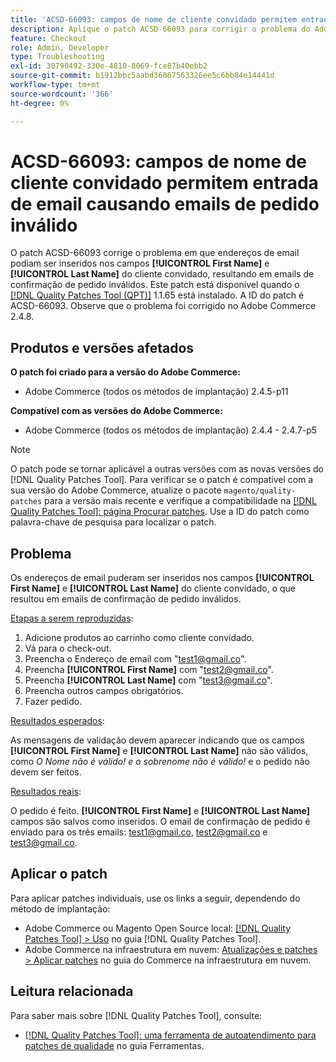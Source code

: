 ```yaml
---
title: 'ACSD-66093: campos de nome de cliente convidado permitem entrada de email causando emails de pedido inválido'
description: Aplique o patch ACSD-66093 para corrigir o problema do Adobe Commerce em que é possível inserir endereços de email nos campos de cliente convidado **[!UICONTROL First Name]** e **[!UICONTROL Last Name]** e enviar emails de confirmação de pedido inválidos.
feature: Checkout
role: Admin, Developer
type: Troubleshooting
exl-id: 30790492-330e-4810-8069-fce87b40ebb2
source-git-commit: b1912bbc5aabd36067563326ee5c6bb84e14441d
workflow-type: tm+mt
source-wordcount: '366'
ht-degree: 0%

---
```


# ACSD-66093: campos de nome de cliente convidado permitem entrada de email causando emails de pedido inválido

O patch ACSD-66093 corrige o problema em que endereços de email podiam ser inseridos nos campos **[!UICONTROL First Name]** e **[!UICONTROL Last Name]** do cliente convidado, resultando em emails de confirmação de pedido inválidos. Este patch está disponível quando o [[!DNL Quality Patches Tool (QPT)]](/help/tools/quality-patches-tool/quality-patches-tool-to-self-serve-quality-patches.md) 1.1.65 está instalado. A ID do patch é ACSD-66093. Observe que o problema foi corrigido no Adobe Commerce 2.4.8.

## Produtos e versões afetados

**O patch foi criado para a versão do Adobe Commerce:**

* Adobe Commerce (todos os métodos de implantação) 2.4.5-p11

**Compatível com as versões do Adobe Commerce:**

* Adobe Commerce (todos os métodos de implantação) 2.4.4 - 2.4.7-p5

>[!NOTE]
>
>O patch pode se tornar aplicável a outras versões com as novas versões do [!DNL Quality Patches Tool]. Para verificar se o patch é compatível com a sua versão do Adobe Commerce, atualize o pacote `magento/quality-patches` para a versão mais recente e verifique a compatibilidade na [[!DNL Quality Patches Tool]: página Procurar patches](https://experienceleague.adobe.com/tools/commerce-quality-patches/index.html). Use a ID do patch como palavra-chave de pesquisa para localizar o patch.

## Problema

Os endereços de email puderam ser inseridos nos campos **[!UICONTROL First Name]** e **[!UICONTROL Last Name]** do cliente convidado, o que resultou em emails de confirmação de pedido inválidos.

<u>Etapas a serem reproduzidas</u>:

1. Adicione produtos ao carrinho como cliente convidado.
2. Vá para o check-out.
3. Preencha o Endereço de email com &quot;test1@gmail.co&quot;.
4. Preencha **[!UICONTROL First Name]** com &quot;<test2@gmail.co>&quot;.
5. Preencha **[!UICONTROL Last Name]** com &quot;<test3@gmail.co>&quot;.
6. Preencha outros campos obrigatórios.
7. Fazer pedido.

<u>Resultados esperados</u>:

As mensagens de validação devem aparecer indicando que os campos **[!UICONTROL First Name]** e **[!UICONTROL Last Name]** não são válidos, como *O Nome não é válido! e o sobrenome não é válido!* e o pedido não devem ser feitos.

<u>Resultados reais</u>:

O pedido é feito.
**[!UICONTROL First Name]** e **[!UICONTROL Last Name]** campos são salvos como inseridos.
O email de confirmação de pedido é enviado para os três emails: test1@gmail.co, test2@gmail.co e test3@gmail.co.

## Aplicar o patch

Para aplicar patches individuais, use os links a seguir, dependendo do método de implantação:

* Adobe Commerce ou Magento Open Source local: [[!DNL Quality Patches Tool] > Uso](/help/tools/quality-patches-tool/usage.md) no guia [!DNL Quality Patches Tool].
* Adobe Commerce na infraestrutura em nuvem: [Atualizações e patches > Aplicar patches](https://experienceleague.adobe.com/docs/commerce-cloud-service/user-guide/develop/upgrade/apply-patches.html) no guia do Commerce na infraestrutura em nuvem.

## Leitura relacionada

Para saber mais sobre [!DNL Quality Patches Tool], consulte:

* [[!DNL Quality Patches Tool]: uma ferramenta de autoatendimento para patches de qualidade](/help/tools/quality-patches-tool/quality-patches-tool-to-self-serve-quality-patches.md) no guia Ferramentas.
